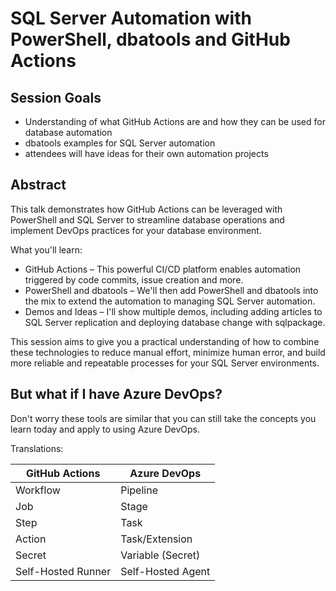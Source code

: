 # SQL Server Automation with PowerShell, dbatools and GitHub Actions

## Session Goals

- Understanding of what GitHub Actions are and how they can be used for database automation
- dbatools examples for SQL Server automation
- attendees will have ideas for their own automation projects

## Abstract

This talk demonstrates how GitHub Actions can be leveraged with PowerShell and SQL Server to streamline database operations and implement DevOps practices for your database environment.

What you'll learn:

- GitHub Actions – This powerful CI/CD platform enables automation triggered by code commits, issue creation and more.
- PowerShell and dbatools – We'll then add PowerShell and dbatools into the mix to extend the automation to managing SQL Server automation.
- Demos and Ideas – I'll show multiple demos, including adding articles to SQL Server replication and deploying database change with sqlpackage.

This session aims to give you a practical understanding of how to combine these technologies to reduce manual effort, minimize human error, and build more reliable and repeatable processes for your SQL Server environments.

## But what if I have Azure DevOps?

Don't worry these tools are similar that you can still take the concepts you learn today and apply to using Azure DevOps.

Translations:

| GitHub Actions      | Azure DevOps      |
|---------------------|-------------------|
| Workflow            | Pipeline          |
| Job                 | Stage             |
| Step                | Task              |
| Action              | Task/Extension    |
| Secret              | Variable (Secret) |
| Self-Hosted Runner  | Self-Hosted Agent |
